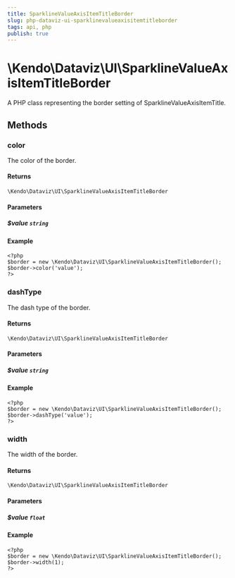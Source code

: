 ```yaml
---
title: SparklineValueAxisItemTitleBorder
slug: php-dataviz-ui-sparklinevalueaxisitemtitleborder
tags: api, php
publish: true
---
```


# \Kendo\Dataviz\UI\SparklineValueAxisItemTitleBorder

A PHP class representing the border setting of SparklineValueAxisItemTitle.


## Methods

### color
The color of the border.

#### Returns
`\Kendo\Dataviz\UI\SparklineValueAxisItemTitleBorder`

#### Parameters

##### $value `string`



#### Example 
    <?php
    $border = new \Kendo\Dataviz\UI\SparklineValueAxisItemTitleBorder();
    $border->color('value');
    ?>

### dashType
The dash type of the border.

#### Returns
`\Kendo\Dataviz\UI\SparklineValueAxisItemTitleBorder`

#### Parameters

##### $value `string`



#### Example 
    <?php
    $border = new \Kendo\Dataviz\UI\SparklineValueAxisItemTitleBorder();
    $border->dashType('value');
    ?>

### width
The width of the border.

#### Returns
`\Kendo\Dataviz\UI\SparklineValueAxisItemTitleBorder`

#### Parameters

##### $value `float`



#### Example 
    <?php
    $border = new \Kendo\Dataviz\UI\SparklineValueAxisItemTitleBorder();
    $border->width(1);
    ?>

